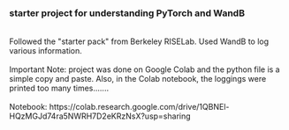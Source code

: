 ### starter project for understanding PyTorch and WandB
<br/>
Followed the "starter pack" from Berkeley RISELab. Used WandB to log various information.
<br/>
<br/>
Important Note: project was done on Google Colab and the python file is a simple copy and paste. Also, in the Colab notebook, the loggings were printed too many times.......
<br/>
<br/>
Notebook: https://colab.research.google.com/drive/1QBNEl-HQzMGJd74ra5NWRH7D2eKRzNsX?usp=sharing
